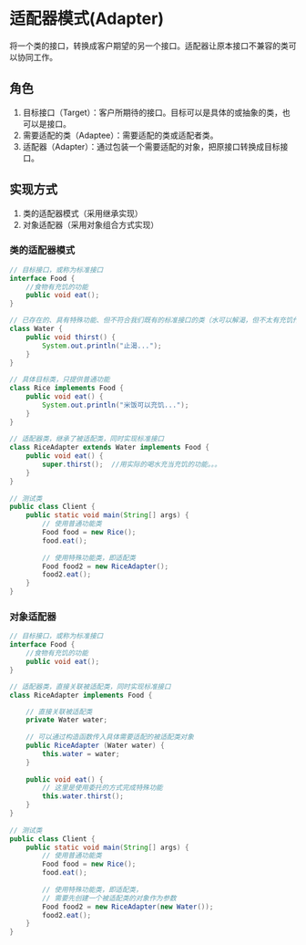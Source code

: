 # 适配器模式(Adapter)
将一个类的接口，转换成客户期望的另一个接口。适配器让原本接口不兼容的类可以协同工作。

## 角色
1. 目标接口（Target）：客户所期待的接口。目标可以是具体的或抽象的类，也可以是接口。
2. 需要适配的类（Adaptee）：需要适配的类或适配者类。
3. 适配器（Adapter）：通过包装一个需要适配的对象，把原接口转换成目标接口。

## 实现方式
1. 类的适配器模式（采用继承实现）
2. 对象适配器（采用对象组合方式实现）

### 类的适配器模式
```java
// 目标接口，或称为标准接口  
interface Food {  
    //食物有充饥的功能
    public void eat();  
} 

// 已存在的、具有特殊功能、但不符合我们既有的标准接口的类（水可以解渴，但不太有充饥作用）
class Water {
    public void thirst() {  
        System.out.println("止渴...");  
    }  
}  
  
// 具体目标类，只提供普通功能  
class Rice implements Food {  
    public void eat() {  
        System.out.println("米饭可以充饥...");  
    }  
}  
   
// 适配器类，继承了被适配类，同时实现标准接口  
class RiceAdapter extends Water implements Food {  
    public void eat() {  
        super.thirst();  //用实际的喝水充当充饥的功能。。。
    }  
}  
   
// 测试类
public class Client {  
    public static void main(String[] args) {  
        // 使用普通功能类  
        Food food = new Rice();  
        food.eat();  
          
        // 使用特殊功能类，即适配类  
        Food food2 = new RiceAdapter();  
        food2.eat(); 
    }  
} 
```

### 对象适配器
```java
// 目标接口，或称为标准接口  
interface Food {  
    //食物有充饥的功能
    public void eat();  
} 

// 适配器类，直接关联被适配类，同时实现标准接口  
class RiceAdapter implements Food {  

    // 直接关联被适配类  
    private Water water;  
      
    // 可以通过构造函数传入具体需要适配的被适配类对象  
    public RiceAdapter (Water water) {  
        this.water = water;  
    }  
      
    public void eat() {  
        // 这里是使用委托的方式完成特殊功能  
        this.water.thirst();  
    }  
}  
  
// 测试类  
public class Client {  
    public static void main(String[] args) {  
        // 使用普通功能类  
        Food food = new Rice();  
        food.eat();  
          
        // 使用特殊功能类，即适配类，  
        // 需要先创建一个被适配类的对象作为参数  
        Food food2 = new RiceAdapter(new Water());  
        food2.eat();  
    }  
}  
```
